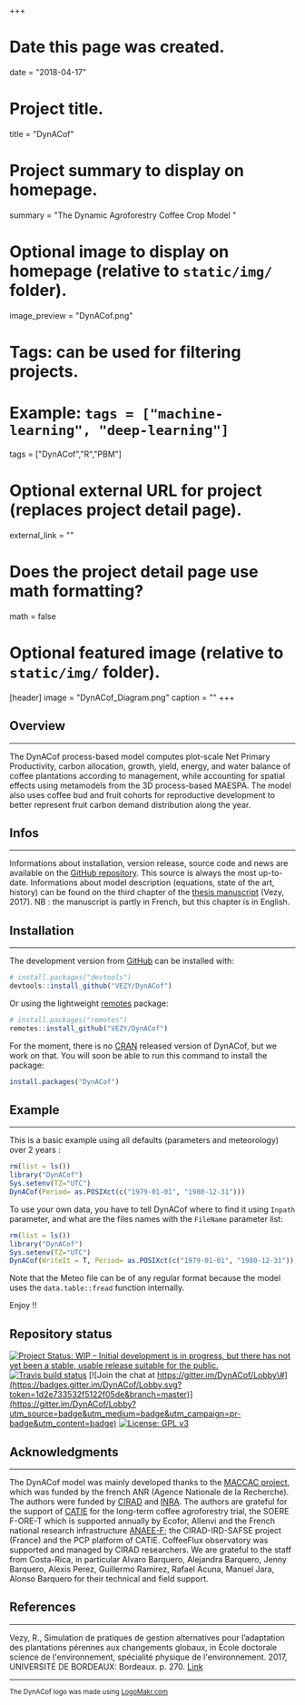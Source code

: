 +++
# Date this page was created.
date = "2018-04-17"

# Project title.
title = "DynACof"

# Project summary to display on homepage.
summary = "The Dynamic Agroforestry Coffee Crop Model "

# Optional image to display on homepage (relative to `static/img/` folder).
image_preview = "DynACof.png"

# Tags: can be used for filtering projects.
# Example: `tags = ["machine-learning", "deep-learning"]`
tags = ["DynACof","R","PBM"]

# Optional external URL for project (replaces project detail page).
external_link = ""

# Does the project detail page use math formatting?
math = false

# Optional featured image (relative to `static/img/` folder).
[header]
image = "DynACof_Diagram.png"
caption = ""
+++

## Overview
--------

The DynACof process-based model computes plot-scale Net Primary Productivity, carbon allocation, growth, yield, energy, and water balance of coffee plantations according to management, while accounting for spatial effects using metamodels from the 3D process-based MAESPA. The model also uses coffee bud and fruit cohorts for reproductive development to better represent fruit carbon demand distribution along the year.

## Infos
------------
Informations about installation, version release, source code and news are available on the [GitHub repository](https://github.com/VEZY/DynACof). This source is always the most up-to-date.
Informations about model description (equations, state of the art, history) can be found on the third chapter of the [thesis manuscript](https://www.researchgate.net/publication/323469257_Simulation_de_pratiques_de_gestion_alternatives_pour_l'adaptation_des_plantations_perennes_aux_changements_globaux) (Vezy, 2017).
NB : the manuscript is partly in French, but this chapter is in English.

## Installation
------------

The development version from [GitHub](https://github.com/) can be installed with:

``` r
# install.packages("devtools")
devtools::install_github("VEZY/DynACof")
```

Or using the lightweight [remotes](https://github.com/r-lib/remotes#readme) package:

``` r
# install.packages("remotes")
remotes::install_github("VEZY/DynACof")
```

For the moment, there is no [CRAN](https://CRAN.R-project.org) released version of DynACof, but we work on that. You will soon be able to run this command to install the package:

``` r
install.packages("DynACof")
```

## Example
-------

This is a basic example using all defaults (parameters and meteorology) over 2 years :

``` r
rm(list = ls())
library("DynACof")
Sys.setenv(TZ="UTC")
DynACof(Period= as.POSIXct(c("1979-01-01", "1980-12-31")))
```

To use your own data, you have to tell DynACof where to find it using `Inpath` parameter, and what are the files names with the `FileName` parameter list:

``` r
rm(list = ls())
library("DynACof")
Sys.setenv(TZ="UTC")
DynACof(WriteIt = T, Period= as.POSIXct(c("1979-01-01", "1980-12-31")),Inpath = "1-Input/Aquiares/",Simulation_Name = "Test1",FileName = list(Site = "1-Site.R", Meteo ="2-Meteorology.txt", Soil = "3-Soil.R",Coffee = "4-Coffee.R", Tree = NULL))
```

Note that the Meteo file can be of any regular format because the model uses the `data.table::fread` function internally.

Enjoy !!

## Repository status
[![Project Status: WIP – Initial development is in progress, but there has not yet been a stable, usable release suitable for the public.](https://www.repostatus.org/badges/latest/wip.svg)](http://www.repostatus.org/#wip) [![Travis build status](https://travis-ci.com/VEZY/DynACof.svg?token=oehDDxBpmrzeWX8AdyPo&branch=master)](https://travis-ci.com/VEZY/DynACof) [![Join the chat at https://gitter.im/DynACof/Lobby\#](https://badges.gitter.im/DynACof/Lobby.svg?token=1d2e733532f5122f05de&branch=master)](https://gitter.im/DynACof/Lobby?utm_source=badge&utm_medium=badge&utm_campaign=pr-badge&utm_content=badge) [![License: GPL v3](https://img.shields.io/badge/License-GPL%20v3-blue.svg)](https://www.gnu.org/licenses/gpl-3.0)

## Acknowledgments
---------------

The DynACof model was mainly developed thanks to the [MACCAC project](../../project/maccac/index.html), which was funded by the french ANR (Agence Nationale de la Recherche). The authors were funded by [CIRAD](https://www.cirad.fr/en) and [INRA](http://www.inra.fr/en/). The authors are grateful for the support of [CATIE](https://www.catie.ac.cr/en/) for the long-term coffee agroforestry trial, the SOERE F-ORE-T which is supported annually by Ecofor, Allenvi and the French national research infrastructure [ANAEE-F](http://www.anaee-france.fr/fr/); the CIRAD-IRD-SAFSE project (France) and the PCP platform of CATIE. CoffeeFlux observatory was supported and managed by CIRAD researchers. We are grateful to the staff from Costa-Rica, in particular Alvaro Barquero, Alejandra Barquero, Jenny Barquero, Alexis Perez, Guillermo Ramirez, Rafael Acuna, Manuel Jara, Alonso Barquero for their technical and field support.

## References
---------------

Vezy, R., Simulation de pratiques de gestion alternatives pour l’adaptation des plantations pérennes aux changements globaux, in École doctorale science de l'environnement, spécialité physique de l'environnement. 2017, UNIVERSITÉ DE BORDEAUX: Bordeaux. p. 270. [Link](https://www.researchgate.net/publication/323469257_Simulation_de_pratiques_de_gestion_alternatives_pour_l'adaptation_des_plantations_perennes_aux_changements_globaux)


------------------------------------------------------------------------

<sub>The DynACof logo was made using <a href="http://logomakr.com" title="Logo Makr">LogoMakr.com</a> </sub>
